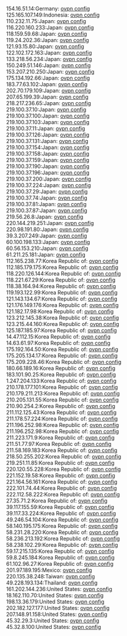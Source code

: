 154.16.51.14:Germany: [ovpn config](vpn/154_16_51_14.ovpn)  
125.165.107.149:Indonesia: [ovpn config](vpn/125_165_107_149.ovpn)  
110.232.11.75:Japan: [ovpn config](vpn/110_232_11_75.ovpn)  
116.220.160.233:Japan: [ovpn config](vpn/116_220_160_233.ovpn)  
118.159.59.68:Japan: [ovpn config](vpn/118_159_59_68.ovpn)  
119.24.202.36:Japan: [ovpn config](vpn/119_24_202_36.ovpn)  
121.93.15.80:Japan: [ovpn config](vpn/121_93_15_80.ovpn)  
122.102.172.163:Japan: [ovpn config](vpn/122_102_172_163.ovpn)  
133.218.56.234:Japan: [ovpn config](vpn/133_218_56_234.ovpn)  
150.249.51.146:Japan: [ovpn config](vpn/150_249_51_146.ovpn)  
153.207.210.250:Japan: [ovpn config](vpn/153_207_210_250.ovpn)  
175.134.192.66:Japan: [ovpn config](vpn/175_134_192_66.ovpn)  
183.77.63.102:Japan: [ovpn config](vpn/183_77_63_102.ovpn)  
202.70.179.109:Japan: [ovpn config](vpn/202_70_179_109.ovpn)  
207.65.199.39:Japan: [ovpn config](vpn/207_65_199_39.ovpn)  
218.217.236.65:Japan: [ovpn config](vpn/218_217_236_65.ovpn)  
219.100.37.10:Japan: [ovpn config](vpn/219_100_37_10.ovpn)  
219.100.37.100:Japan: [ovpn config](vpn/219_100_37_100.ovpn)  
219.100.37.103:Japan: [ovpn config](vpn/219_100_37_103.ovpn)  
219.100.37.11:Japan: [ovpn config](vpn/219_100_37_11.ovpn)  
219.100.37.126:Japan: [ovpn config](vpn/219_100_37_126.ovpn)  
219.100.37.131:Japan: [ovpn config](vpn/219_100_37_131.ovpn)  
219.100.37.154:Japan: [ovpn config](vpn/219_100_37_154.ovpn)  
219.100.37.158:Japan: [ovpn config](vpn/219_100_37_158.ovpn)  
219.100.37.159:Japan: [ovpn config](vpn/219_100_37_159.ovpn)  
219.100.37.190:Japan: [ovpn config](vpn/219_100_37_190.ovpn)  
219.100.37.196:Japan: [ovpn config](vpn/219_100_37_196.ovpn)  
219.100.37.200:Japan: [ovpn config](vpn/219_100_37_200.ovpn)  
219.100.37.224:Japan: [ovpn config](vpn/219_100_37_224.ovpn)  
219.100.37.29:Japan: [ovpn config](vpn/219_100_37_29.ovpn)  
219.100.37.74:Japan: [ovpn config](vpn/219_100_37_74.ovpn)  
219.100.37.81:Japan: [ovpn config](vpn/219_100_37_81.ovpn)  
219.100.37.87:Japan: [ovpn config](vpn/219_100_37_87.ovpn)  
219.56.26.8:Japan: [ovpn config](vpn/219_56_26_8.ovpn)  
220.144.219.251:Japan: [ovpn config](vpn/220_144_219_251.ovpn)  
220.98.191.80:Japan: [ovpn config](vpn/220_98_191_80.ovpn)  
39.3.207.249:Japan: [ovpn config](vpn/39_3_207_249.ovpn)  
60.100.198.133:Japan: [ovpn config](vpn/60_100_198_133.ovpn)  
60.56.153.210:Japan: [ovpn config](vpn/60_56_153_210.ovpn)  
61.211.25.181:Japan: [ovpn config](vpn/61_211_25_181.ovpn)  
112.165.238.77:Korea Republic of: [ovpn config](vpn/112_165_238_77.ovpn)  
112.185.179.175:Korea Republic of: [ovpn config](vpn/112_185_179_175.ovpn)  
118.220.126.144:Korea Republic of: [ovpn config](vpn/118_220_126_144.ovpn)  
118.221.67.29:Korea Republic of: [ovpn config](vpn/118_221_67_29.ovpn)  
118.38.164.94:Korea Republic of: [ovpn config](vpn/118_38_164_94.ovpn)  
119.193.122.99:Korea Republic of: [ovpn config](vpn/119_193_122_99.ovpn)  
121.143.134.67:Korea Republic of: [ovpn config](vpn/121_143_134_67.ovpn)  
121.176.149.176:Korea Republic of: [ovpn config](vpn/121_176_149_176.ovpn)  
121.182.17.98:Korea Republic of: [ovpn config](vpn/121_182_17_98.ovpn)  
123.212.145.38:Korea Republic of: [ovpn config](vpn/123_212_145_38.ovpn)  
123.215.44.160:Korea Republic of: [ovpn config](vpn/123_215_44_160.ovpn)  
125.187.185.97:Korea Republic of: [ovpn config](vpn/125_187_185_97.ovpn)  
14.47.112.15:Korea Republic of: [ovpn config](vpn/14_47_112_15.ovpn)  
14.63.61.97:Korea Republic of: [ovpn config](vpn/14_63_61_97.ovpn)  
175.192.164.50:Korea Republic of: [ovpn config](vpn/175_192_164_50.ovpn)  
175.205.134.17:Korea Republic of: [ovpn config](vpn/175_205_134_17.ovpn)  
175.209.228.46:Korea Republic of: [ovpn config](vpn/175_209_228_46.ovpn)  
180.66.189.16:Korea Republic of: [ovpn config](vpn/180_66_189_16.ovpn)  
183.101.90.25:Korea Republic of: [ovpn config](vpn/183_101_90_25.ovpn)  
1.247.204.133:Korea Republic of: [ovpn config](vpn/1_247_204_133.ovpn)  
210.178.177.101:Korea Republic of: [ovpn config](vpn/210_178_177_101.ovpn)  
210.179.211.213:Korea Republic of: [ovpn config](vpn/210_179_211_213.ovpn)  
210.205.131.55:Korea Republic of: [ovpn config](vpn/210_205_131_55.ovpn)  
210.90.254.2:Korea Republic of: [ovpn config](vpn/210_90_254_2.ovpn)  
211.112.125.43:Korea Republic of: [ovpn config](vpn/211_112_125_43.ovpn)  
211.178.57.224:Korea Republic of: [ovpn config](vpn/211_178_57_224.ovpn)  
211.196.252.98:Korea Republic of: [ovpn config](vpn/211_196_252_98.ovpn)  
211.196.252.98:Korea Republic of: [ovpn config](vpn/211_196_252_98.ovpn)  
211.223.171.9:Korea Republic of: [ovpn config](vpn/211_223_171_9.ovpn)  
211.51.77.97:Korea Republic of: [ovpn config](vpn/211_51_77_97.ovpn)  
211.58.169.183:Korea Republic of: [ovpn config](vpn/211_58_169_183.ovpn)  
218.50.255.202:Korea Republic of: [ovpn config](vpn/218_50_255_202.ovpn)  
219.251.11.85:Korea Republic of: [ovpn config](vpn/219_251_11_85.ovpn)  
220.120.55.228:Korea Republic of: [ovpn config](vpn/220_120_55_228.ovpn)  
221.152.19.58:Korea Republic of: [ovpn config](vpn/221_152_19_58.ovpn)  
221.164.56.161:Korea Republic of: [ovpn config](vpn/221_164_56_161.ovpn)  
222.101.74.44:Korea Republic of: [ovpn config](vpn/222_101_74_44.ovpn)  
222.112.58.222:Korea Republic of: [ovpn config](vpn/222_112_58_222.ovpn)  
27.35.71.2:Korea Republic of: [ovpn config](vpn/27_35_71_2.ovpn)  
39.117.155.59:Korea Republic of: [ovpn config](vpn/39_117_155_59.ovpn)  
39.117.33.224:Korea Republic of: [ovpn config](vpn/39_117_33_224.ovpn)  
49.246.54.104:Korea Republic of: [ovpn config](vpn/49_246_54_104.ovpn)  
58.140.195.175:Korea Republic of: [ovpn config](vpn/58_140_195_175.ovpn)  
58.231.28.220:Korea Republic of: [ovpn config](vpn/58_231_28_220.ovpn)  
58.236.213.192:Korea Republic of: [ovpn config](vpn/58_236_213_192.ovpn)  
58.238.102.29:Korea Republic of: [ovpn config](vpn/58_238_102_29.ovpn)  
59.17.215.135:Korea Republic of: [ovpn config](vpn/59_17_215_135.ovpn)  
59.8.245.184:Korea Republic of: [ovpn config](vpn/59_8_245_184.ovpn)  
61.102.96.27:Korea Republic of: [ovpn config](vpn/61_102_96_27.ovpn)  
201.97.189.195:Mexico: [ovpn config](vpn/201_97_189_195.ovpn)  
220.135.38.248:Taiwan: [ovpn config](vpn/220_135_38_248.ovpn)  
49.228.193.134:Thailand: [ovpn config](vpn/49_228_193_134.ovpn)  
161.202.144.236:United States: [ovpn config](vpn/161_202_144_236.ovpn)  
18.162.110.70:United States: [ovpn config](vpn/18_162_110_70.ovpn)  
198.13.36.179:United States: [ovpn config](vpn/198_13_36_179.ovpn)  
202.182.127.177:United States: [ovpn config](vpn/202_182_127_177.ovpn)  
207.148.91.158:United States: [ovpn config](vpn/207_148_91_158.ovpn)  
45.32.29.3:United States: [ovpn config](vpn/45_32_29_3.ovpn)  
45.32.8.100:United States: [ovpn config](vpn/45_32_8_100.ovpn)  
